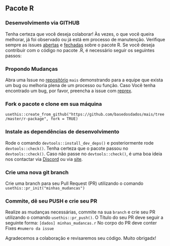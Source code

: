 ## Pacote R
### Desenvolvimento via GITHUB

Tenha certeza que você deseja colaborar! Às vezes, o que você queira melhorar, já foi observado ou já está em processo de manutenção. 
Verifique sempre as issues [abertas](https://github.com/basedosdados/mais/labels/R) e [fechadas](https://github.com/basedosdados/mais/issues?q=label%3AR+is%3Aclosed) 
sobre o pacote R. Se você deseja contribuir com o código no pacote .R, é necessário seguir os seguintes passos: 

### Propondo Mudanças
Abra uma Issue no [repositório](https://github.com/basedosdados/mais/issues) `mais` demonstrando para a equipe que exista um bug ou melhoria plena de um processo ou função. 
Caso Você tenha encontrado um bug, por favor, preencha a issue com [reprex](https://github.com/tidyverse/reprex).

### Fork o pacote e clone em sua máquina
`usethis::create_from_github("https://github.com/basedosdados/mais/tree/master/r-package", fork = TRUE)`

### Instale as dependências de desenvolvimento 
Rode o comando `devtools::install_dev_deps()` e posteriormente rode `devtools::check()`. Tenha certeza que o pacote passou no `devtools::check()`.
Caso não passe no `devtools::check()`, é uma boa ideia nos contactar via [Discord](https://discord.gg/qjYE453a) ou via [site](https://basedosdados.org/contato).

### Crie uma nova git branch
Crie uma branch para seu Pull Request (PR) utilizando o comando `usethis::pr_init("minhas_mudancas")`

### Commite, dê seu PUSH e crie seu PR 
Realize as mudanças necessárias, commite na sua `branch` e crie seu PR utilizando o comando `usethis::pr_push()`. 
O Título do seu PR deve seguir a seguinte forma: `[dados] minhas_mudancas.r` 
No corpo do PR deve conter Fixes `#numero da issue`

Agradecemos a colaboração e revisaremos seu código. 
Muito obrigadx! 
